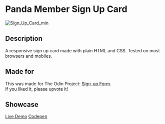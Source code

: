 # Panda Member Sign Up Card

![Sign_Up_Card_min](https://user-images.githubusercontent.com/30212452/198712684-2d8559e2-6666-479d-8af9-3834b21305b5.gif)

## Description
A responsive sign up card made with plain HTML and CSS. Tested on most browsers and mobiles.<br/>

## Made for
This was made for The Odin Project: [Sign-up Form](https://www.theodinproject.com/lessons/node-path-intermediate-html-and-css-sign-up-form).<br/>
If you liked it, please upvote it!

## Showcase
[Live Demo](https://panda-signup.netlify.app/)
[Codepen](https://codepen.io/gestok/pen/KKRbPvb)
